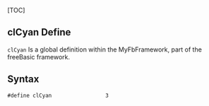 [TOC]
## clCyan Define

`clCyan` Is a global definition within the MyFbFramework, part of the freeBasic framework.
## Syntax

```freeBasic
#define clCyan                 3
```

